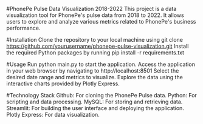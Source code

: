 #PhonePe Pulse Data Visualization 2018-2022
This project is a data visualization tool for PhonePe's pulse data from 2018 to 2022. It allows users to explore and analyze various metrics related to PhonePe's business performance.

#Installation
Clone the repository to your local machine using git clone https://github.com/yourusername/phonepe-pulse-visualization.git
Install the required Python packages by running pip install -r requirements.txt

#Usage
Run python main.py to start the application.
Access the application in your web browser by navigating to http://localhost:8501
Select the desired date range and metrics to visualize.
Explore the data using the interactive charts provided by Plotly Express.

#Technology Stack
Github: For cloning the PhonePe Pulse data.
Python: For scripting and data processing.
MySQL: For storing and retrieving data.
Streamlit: For building the user interface and deploying the application.
Plotly Express: For data visualization.
